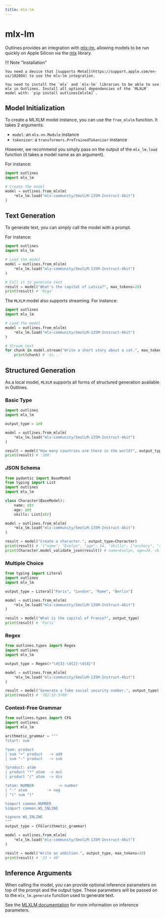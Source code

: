 ```yaml
---
title: mlx-lm
---
```


# mlx-lm

Outlines provides an integration with [mlx-lm](https://github.com/ml-explore/mlx-examples/tree/main/llms), allowing models to be run quickly on Apple Silicon via the [mlx](https://ml-explore.github.io/mlx/build/html/index.html) library.

!!! Note "Installation"

    You need a device that [supports Metal](https://support.apple.com/en-us/102894) to use the mlx-lm integration.

    You need to install the `mlx` and `mlx-lm` libraries to be able to use mlx in Outlines. Install all optional dependencies of the `MLXLM` model with: `pip install outlines[mlxlm]`.

## Model Initialization

To create a MLXLM model instance, you can use the `from_mlxlm` function. It takes 2 arguments:

- `model`: an `mlx.nn.Module` instance
- `tokenizer`: a `transformers.PreTrainedTokenizer` instance

However, we recommend you simply pass on the output of the `mlx_lm.load` function (it takes a model name as an argument).

For instance:

```python
import outlines
import mlx_lm

# Create the model
model = outlines.from_mlxlm(
    *mlx_lm.load("mlx-community/SmolLM-135M-Instruct-4bit")
)
```

## Text Generation

To generate text, you can simply call the model with a prompt.

For instance:

```python
import outlines
import mlx_lm

# Load the model
model = outlines.from_mlxlm(
    *mlx_lm.load("mlx-community/SmolLM-135M-Instruct-4bit")
)

# Call it to generate text
result = model("What's the capital of Latvia?", max_tokens=20)
print(result) # 'Riga'
```

The `MLXLM` model also supports streaming. For instance:

```python
import outlines
import mlx_lm

# Load the model
model = outlines.from_mlxlm(
    *mlx_lm.load("mlx-community/SmolLM-135M-Instruct-4bit")
)

# Stream text
for chunk in model.stream("Write a short story about a cat.", max_tokens=100):
    print(chunk) # 'In...'
```

## Structured Generation

As a local model, `MLXLM` supports all forms of structured generation available in Outlines.

### Basic Type

```python
import outlines
import mlx_lm

output_type = int

model = outlines.from_mlxlm(
    *mlx_lm.load("mlx-community/SmolLM-135M-Instruct-4bit")
)

result = model("How many countries are there in the world?", output_type)
print(result) # '200'
```

### JSON Schema

```python
from pydantic import BaseModel
from typing import List
import outlines
import mlx_lm

class Character(BaseModel):
    name: str
    age: int
    skills: List[str]

model = outlines.from_mlxlm(
    *mlx_lm.load("mlx-community/SmolLM-135M-Instruct-4bit")
)

result = model("Create a character.", output_type=Character)
print(result) # '{"name": "Evelyn", "age": 34, "skills": ["archery", "stealth", "alchemy"]}'
print(Character.model_validate_json(result)) # name=Evelyn, age=34, skills=['archery', 'stealth', 'alchemy']
```

### Multiple Choice

```python
from typing import Literal
import outlines
import mlx_lm

output_type = Literal["Paris", "London", "Rome", "Berlin"]

model = outlines.from_mlxlm(
    *mlx_lm.load("mlx-community/SmolLM-135M-Instruct-4bit")
)

result = model("What is the capital of France?", output_type)
print(result) # 'Paris'
```

### Regex

```python
from outlines.types import Regex
import outlines
import mlx_lm

output_type = Regex(r"\d{3}-\d{2}-\d{4}")

model = outlines.from_mlxlm(
    *mlx_lm.load("mlx-community/SmolLM-135M-Instruct-4bit")
)

result = model("Generate a fake social security number.", output_type)
print(result) # '782-32-3789'
```

### Context-Free Grammar

```python
from outlines.types import CFG
import outlines
import mlx_lm

arithmetic_grammar = """
?start: sum

?sum: product
| sum "+" product   -> add
| sum "-" product   -> sub

?product: atom
| product "*" atom  -> mul
| product "/" atom  -> div

?atom: NUMBER           -> number
| "-" atom         -> neg
| "(" sum ")"

%import common.NUMBER
%import common.WS_INLINE

%ignore WS_INLINE
"""
output_type = CFG(arithmetic_grammar)

model = outlines.from_mlxlm(
    *mlx_lm.load("mlx-community/SmolLM-135M-Instruct-4bit")
)

result = model("Write an addition.", output_type, max_tokens=20)
print(result) # '23 + 48'
```

## Inference Arguments

When calling the model, you can provide optional inference parameters on top of the prompt and the output type. These parameters will be passed on to the `mlx_lm.generate` function used to generate text.

See the [MLXLM documentation](https://github.com/ml-explore/mlx-lm) for more information on inference parameters.
